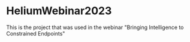 # HeliumWebinar2023
This is the project that was used in the webinar "Bringing Intelligence to Constrained Endpoints"

